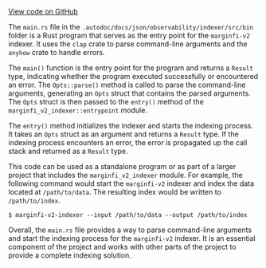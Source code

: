 [View code on GitHub](https://github.com/mrgnlabs/marginfi-v2/.autodoc/docs/json/observability/indexer/src/bin)

The `main.rs` file in the `.autodoc/docs/json/observability/indexer/src/bin` folder is a Rust program that serves as the entry point for the `marginfi-v2` indexer. It uses the `clap` crate to parse command-line arguments and the `anyhow` crate to handle errors.

The `main()` function is the entry point for the program and returns a `Result` type, indicating whether the program executed successfully or encountered an error. The `Opts::parse()` method is called to parse the command-line arguments, generating an `Opts` struct that contains the parsed arguments. The `Opts` struct is then passed to the `entry()` method of the `marginfi_v2_indexer::entrypoint` module.

The `entry()` method initializes the indexer and starts the indexing process. It takes an `Opts` struct as an argument and returns a `Result` type. If the indexing process encounters an error, the error is propagated up the call stack and returned as a `Result` type.

This code can be used as a standalone program or as part of a larger project that includes the `marginfi_v2_indexer` module. For example, the following command would start the `marginfi-v2` indexer and index the data located at `/path/to/data`. The resulting index would be written to `/path/to/index`.

```
$ marginfi-v2-indexer --input /path/to/data --output /path/to/index
```

Overall, the `main.rs` file provides a way to parse command-line arguments and start the indexing process for the `marginfi-v2` indexer. It is an essential component of the project and works with other parts of the project to provide a complete indexing solution.
